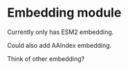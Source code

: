 # Embedding module

Currently only has ESM2 embedding.

Could also add AAIndex embedding.

Think of other embedding?